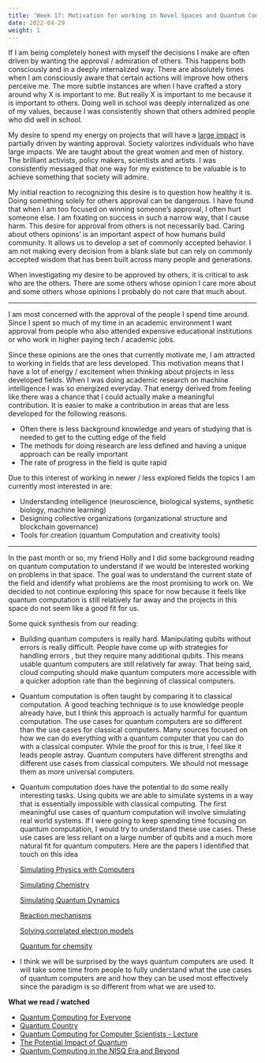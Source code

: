 ```yaml
---
title: 'Week 17: Motivation for working in Novel Spaces and Quantum Computation'
date: 2022-04-29
weight: 1
---
```


If I am being completely honest with myself the decisions I make are often driven by wanting the approval / admiration of others. This happens both consciously and in a deeply internalized way. There are absolutely times when I am consciously aware that certain actions will improve how others perceive me. The more subtle instances are when I have crafted a story around why X is important to me. But really X is important to me because it is important to others. Doing well in school was deeply internalized as one of my values, because I was consistently shown that others admired people who did well in school. 

My desire to spend my energy on projects that will have a [large impact](https://repeatedgenerator.netlify.app/posts/week_5_impact_and_proximity/) is partially driven by wanting approval. Society valorizes individuals who have large impacts. We are taught about the great women and men of history. The brilliant activists, policy makers, scientists and artists. I was consistently messaged that one way for my existence to be valuable is to achieve something that society will admire. 

My initial reaction to recognizing this desire is to question how healthy it is. Doing something solely for others approval can be dangerous. I have found that when I am too focused on winning someone’s approval, I often hurt someone else. I am fixating on success in such a narrow way, that I cause harm. This desire for approval from others is not necessarily bad. Caring about others opinions’ is an important aspect of how humans build community. It allows us to develop a set of commonly accepted behavior. I am not making every decision from a blank slate but can rely on commonly accepted wisdom that has been built across many people and generations. 

When investigating my desire to be approved by others, it is critical to ask who are the others. There are some others whose opinion I care more about and some others whose opinions I probably do not care that much about. 

- - - -

I am most concerned with the approval of the people I spend time around. Since I spent so much of my time in an academic environment I want approval from people who also attended expensive educational institutions or who work in higher paying tech / academic jobs. 

Since these opinions are the ones that currently motivate me, I am attracted to working in fields that are less developed. This motivation means that I have a lot of energy / excitement when thinking about projects in less developed fields. When I was doing academic research on machine intelligence I was so energized everyday. That energy derived from feeling like there was a chance that I could actually make a meaningful contribution. It is easier to make a contribution in areas that are less developed for the following reasons.

* Often there is less background knowledge and years of studying that is needed to get to the cutting edge of the field 
* The methods for doing research are less defined and having a unique approach can be really important 
* The rate of progress in the field is quite rapid

Due to this interest of working in newer / less explored fields the topics I am currently most interested in are:
* Understanding intelligence (neuroscience, biological systems, synthetic biology, machine learning) 
* Designing collective organizations (organizational structure and blockchain governance)
* Tools for creation (quantum Computation and creativity tools) 

- - - -

In the past month or so, my friend Holly and I did some background reading on quantum computation to understand if we would be interested working on problems in that space. The goal was to understand the current state of the field and identify what problems are the most promising to work on. We decided to not continue exploring this space for now because it feels like quantum computation is still relatively far away and the projects in this space do not seem like a good fit for us.

Some quick synthesis from our reading:
* Building quantum computers is really hard. Manipulating qubits without errors is really difficult. People have come up with strategies for handling errors , but they require many additional qubits. This means usable quantum computers are still relatively far away. That being said, cloud computing should make quantum computers more accessible with a  quicker adoption rate than the beginning of classical computers. 
* Quantum computation is often taught by comparing it to classical computation. A good teaching technique is to use knowledge people already have, but I think this approach is actually harmful for quantum computation. The use cases for quantum computers are so different than the use cases for classical computers. Many sources focused on how we can do everything with a quantum computer that you can do with  a classical computer. While the proof for this is true, I feel like it leads people astray. Quantum computers have different strengths and different use cases from classical computers. We should not message them as more universal computers. 
* Quantum computation does have the potential to do some really interesting tasks. Using qubits we are able to simulate systems in a way that is essentially impossible with classical computing.  The first meaningful use cases of quantum computation will involve simulating real world systems. If I were going to keep spending time focusing on quantum computation, I would try to understand these use cases. These use cases are less reliant on a large number of qubits and a much more natural fit for quantum computers. Here are the papers I identified that touch on this idea

    [Simulating Physics with Computers ](https://link.springer.com/content/pdf/10.1007/BF02650179.pdf) 

    [Simulating Chemistry](https://arxiv.org/abs/1007.2648) 

    [Simulating Quantum Dynamics](https://arxiv.org/abs/1011.3489) 

    [Reaction mechanisms](https://www.pnas.org/doi/epdf/10.1073/pnas.1619152114) 

    [Solving correlated electron models](https://arxiv.org/pdf/1506.05135.pdf) 

    [Quantum for chemsity](https://arxiv.org/pdf/1706.05413.pdf) 

* I think we will be surprised by the ways quantum computers are used. It will take some time from people to fully understand what the use cases of quantum computers are and how they can be used most effectively since the paradigm is so different from what we are used to. 
	
__What we read / watched__
* [Quantum Computing for Everyone](https://mitpress.mit.edu/books/quantum-computing-everyone)
* [Quantum Country](https://quantum.country/)
* [Quantum Computing for Computer Scientists - Lecture](https://www.youtube.com/watch?v=F_Riqjdh2oM)
* [The Potential Impact of Quantum](https://arxiv.org/pdf/1712.05380.pdf)
* [Quantum Computing in the NISQ Era and Beyond](https://arxiv.org/pdf/1801.00862.pdf)


